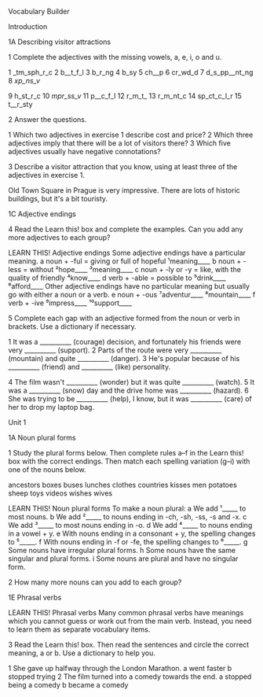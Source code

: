 Vocabulary Builder

Introduction

1A Describing visitor attractions

1 Complete the adjectives with the missing vowels, a, e, i, o and u.

1 _tm_sph_r_c
2 b__t_f_l
3 b_r_ng
4 b_sy
5 ch__p
6 cr_wd_d
7 d_s_pp__nt_ng
8 _xp_ns_v_

9 h_st_r_c
10 _mpr_ss_v_
11 p__c_f_l
12 r_m_t_
13 r_m_nt_c
14 sp_ct_c_l_r
15 t__r_sty

2 Answer the questions.

1 Which two adjectives in exercise 1 describe cost and price?
2 Which three adjectives imply that there will be a lot of visitors there?
3 Which five adjectives usually have negative connotations?

3 Describe a visitor attraction that you know, using at least three of the adjectives in exercise 1.

Old Town Square in Prague is very impressive. There are lots of historic buildings, but it's a bit touristy.

1C Adjective endings

4 Read the Learn this! box and complete the examples. Can you add any more adjectives to each group?

LEARN THIS! Adjective endings
Some adjective endings have a particular meaning.
a noun + -ful = giving or full of hopeful ¹meaning____
b noun + -less = without ²hope____ ³meaning____
c noun + -ly or -y = like, with the quality of friendly ⁴know____
d verb + -able = possible to ⁵drink____ ⁶afford____
Other adjective endings have no particular meaning but usually go with either a noun or a verb.
e noun + -ous ⁷adventur____ ⁸mountain____
f verb + -ive ⁹impress____ ¹⁰support____

5 Complete each gap with an adjective formed from the noun or verb in brackets. Use a dictionary if necessary.

1 It was a __________ (courage) decision, and fortunately his friends were very __________ (support).
2 Parts of the route were very __________ (mountain) and quite __________ (danger).
3 He's popular because of his __________ (friend) and __________ (like) personality.

4 The film wasn't __________ (wonder) but it was quite __________ (watch).
5 It was a __________ (snow) day and the drive home was __________ (hazard).
6 She was trying to be __________ (help), I know, but it was __________ (care) of her to drop my laptop bag.

Unit 1

1A Noun plural forms

1 Study the plural forms below. Then complete rules a–f in the Learn this! box with the correct endings. Then match each spelling variation (g–i) with one of the nouns below.

ancestors boxes buses lunches clothes
countries kisses men potatoes sheep toys
videos wishes wives

LEARN THIS! Noun plural forms
To make a noun plural:
a We add ¹_____ to most nouns.
b We add ²_____ to nouns ending in -ch, -sh, -ss, -s and -x.
c We add ³_____ to most nouns ending in -o.
d We add ⁴_____ to nouns ending in a vowel + y.
e With nouns ending in a consonant + y, the spelling changes to ⁵_____.
f With nouns ending in -f or -fe, the spelling changes to ⁶_____.
g Some nouns have irregular plural forms.
h Some nouns have the same singular and plural forms.
i Some nouns are plural and have no singular form.

2 How many more nouns can you add to each group?

1E Phrasal verbs

LEARN THIS! Phrasal verbs
Many common phrasal verbs have meanings which you cannot guess or work out from the main verb. Instead, you need to learn them as separate vocabulary items.

3 Read the Learn this! box. Then read the sentences and circle the correct meaning, a or b. Use a dictionary to help you.

1 She gave up halfway through the London Marathon.
   a went faster
   b stopped trying
2 The film turned into a comedy towards the end.
   a stopped being a comedy
   b became a comedy